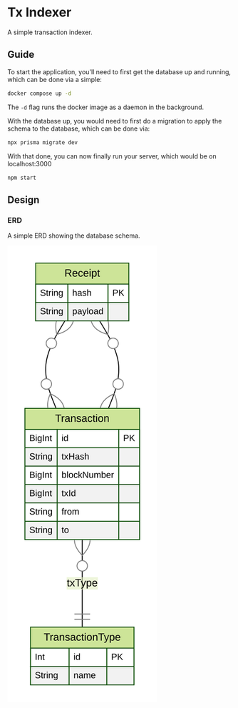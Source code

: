 # Tx Indexer

A simple transaction indexer.

## Guide

To start the application, you'll need to first get the database up and running, which can be done via a simple:

```bash
docker compose up -d
```

The `-d` flag runs the docker image as a daemon in the background.

With the database up, you would need to first do a migration to apply the schema to the database, which can be done via:

```bash
npx prisma migrate dev
```

With that done, you can now finally run your server, which would be on localhost:3000

```bash
npm start
```

## Design

### ERD

A simple ERD showing the database schema.

![ERDOverview](./prisma/ERD.svg)
